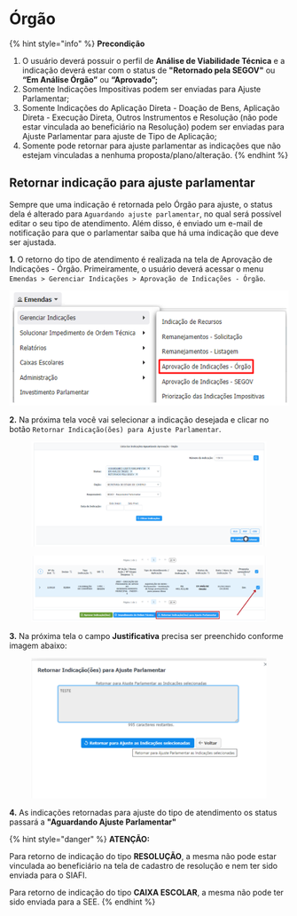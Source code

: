 # Órgão

{% hint style="info" %}
**Precondição**

1. O usuário deverá possuir o perfil de **Análise de Viabilidade Técnica** e a indicação deverá estar com o status de **"Retornado pela SEGOV"** ou **“Em Análise Órgão”** ou **“Aprovado”;**
2. Somente Indicações Impositivas podem ser enviadas para Ajuste Parlamentar;
3. Somente Indicações do Aplicação Direta - Doação de Bens, Aplicação Direta - Execução Direta, Outros Instrumentos e Resolução (não pode estar vinculada ao beneficiário na Resolução) podem ser enviadas para Ajuste Parlamentar para ajuste de Tipo de Aplicação;
4. Somente pode retornar para ajuste parlamentar as indicações que não estejam vinculadas a nenhuma proposta/plano/alteração.
{% endhint %}

## Retornar indicação para ajuste parlamentar

Sempre que uma indicação é retornada pelo Órgão para ajuste, o status dela é alterado para `Aguardando ajuste parlamentar`, no qual será possível editar o seu tipo de atendimento. Além disso, é enviado um e-mail de notificação para que o parlamentar saiba que há uma indicação que deve ser ajustada.

**1.** O retorno do tipo de atendimento é realizada na tela de Aprovação de Indicações - Órgão. Primeiramente, o usuário deverá acessar o menu `Emendas > Gerenciar Indicações > Aprovação de Indicações - Órgão`.

![](<../../../.gitbook/assets/image (441).png>)

&#x20; **2.** Na próxima tela você vai selecionar a indicação desejada e clicar no botão `Retornar Indicação(ões) para Ajuste Parlamentar`.

<figure><img src="../../../.gitbook/assets/image (562).png" alt=""><figcaption></figcaption></figure>

<figure><img src="../../../.gitbook/assets/Ajuste de tipo de Aplicação Órgão print 1.png" alt=""><figcaption></figcaption></figure>

**3.** Na próxima tela o campo **Justificativa** precisa ser preenchido conforme imagem abaixo:

<figure><img src="../../../.gitbook/assets/Ajuste de tipo de Aplicação Órgão print 2.png" alt="" width="563"><figcaption></figcaption></figure>

**4.** As indicações retornadas para ajuste do tipo de atendimento os status passará  a  **"Aguardando Ajuste Parlamentar"**&#x20;

{% hint style="danger" %}
**ATENÇÃO:**

Para retorno de indicação do tipo **RESOLUÇÃO**, a mesma não pode estar vinculada ao beneficiário na tela de cadastro de resolução e nem ter sido enviada para o SIAFI.

Para retorno de indicação do tipo **CAIXA ESCOLAR**, a mesma não pode ter sido enviada para a SEE.
{% endhint %}

